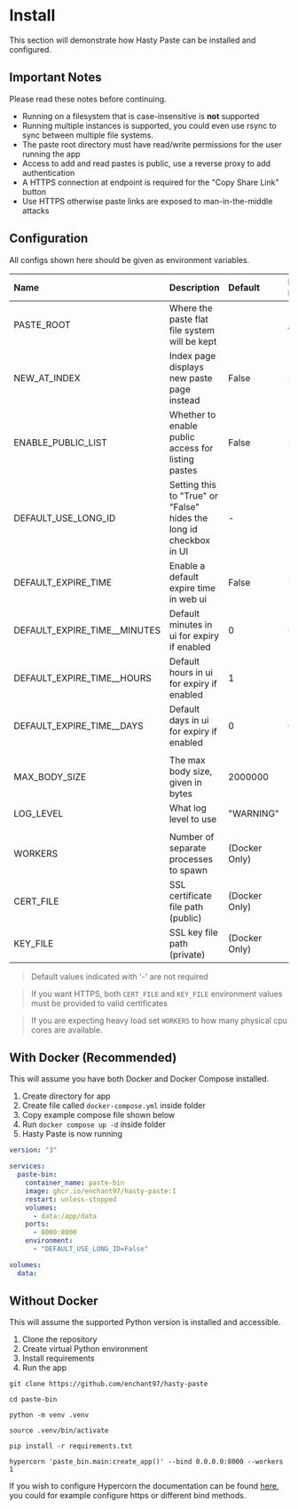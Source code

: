 # Install
This section will demonstrate how Hasty Paste can be installed and configured.

## Important Notes
Please read these notes before continuing.

- Running on a filesystem that is case-insensitive is **not** supported
- Running multiple instances is supported, you could even use rsync to sync between multiple file systems.
- The paste root directory must have read/write permissions for the user running the app
- Access to add and read pastes is public, use a reverse proxy to add authentication
- A HTTPS connection at endpoint is required for the "Copy Share Link" button
- Use HTTPS otherwise paste links are exposed to man-in-the-middle attacks

## Configuration
All configs shown here should be given as environment variables.

| Name                         | Description                                                        | Default       | Docker Default |
| :--------------------------- | :----------------------------------------------------------------- | :------------ | :------------- |
| PASTE_ROOT                   | Where the paste flat file system will be kept                      |               | /app/data      |
| NEW_AT_INDEX                 | Index page displays new paste page instead                         | False         | False          |
| ENABLE_PUBLIC_LIST           | Whether to enable public access for listing pastes                 | False         | False          |
| DEFAULT_USE_LONG_ID          | Setting this to "True" or "False" hides the long id checkbox in UI | -             | -              |
| DEFAULT_EXPIRE_TIME          | Enable a default expire time in web ui                             | False         | False          |
| DEFAULT_EXPIRE_TIME__MINUTES | Default minutes in ui for expiry if enabled                        | 0             | 0              |
| DEFAULT_EXPIRE_TIME__HOURS   | Default hours in ui for expiry if enabled                          | 1             | 1              |
| DEFAULT_EXPIRE_TIME__DAYS    | Default days in ui for expiry if enabled                           | 0             | 0              |
|                              |                                                                    |               |                |
| MAX_BODY_SIZE                | The max body size, given in bytes                                  | 2000000       | 2000000        |
| LOG_LEVEL                    | What log level to use                                              | "WARNING"     | "WARNING"      |
|                              |                                                                    |               |                |
| WORKERS                      | Number of separate processes to spawn                              | (Docker Only) | 1              |
| CERT_FILE                    | SSL certificate file path (public)                                 | (Docker Only) | -              |
| KEY_FILE                     | SSL key file path (private)                                        | (Docker Only) | -              |

> Default values indicated with '-' are not required

> If you want HTTPS, both `CERT_FILE` and `KEY_FILE` environment values must be provided to valid certificates

> If you are expecting heavy load set `WORKERS` to how many physical cpu cores are available.


## With Docker (Recommended)
This will assume you have both Docker and Docker Compose installed.

1. Create directory for app
2. Create file called `docker-compose.yml` inside folder
3. Copy example compose file shown below
4. Run `docker compose up -d` inside folder
5. Hasty Paste is now running

```yml
version: "3"

services:
  paste-bin:
    container_name: paste-bin
    image: ghcr.io/enchant97/hasty-paste:1
    restart: unless-stopped
    volumes:
      - data:/app/data
    ports:
      - 8000:8000
    environment:
      - "DEFAULT_USE_LONG_ID=False"

volumes:
  data:
```

## Without Docker
This will assume the supported Python version is installed and accessible.

1. Clone the repository
2. Create virtual Python environment
3. Install requirements
4. Run the app

```
git clone https://github.com/enchant97/hasty-paste

cd paste-bin

python -m venv .venv

source .venv/bin/activate

pip install -r requirements.txt

hypercorn 'paste_bin.main:create_app()' --bind 0.0.0.0:8000 --workers 1
```

If you wish to configure Hypercorn the documentation can be found [here](https://pgjones.gitlab.io/hypercorn/), you could for example configure https or different bind methods.
